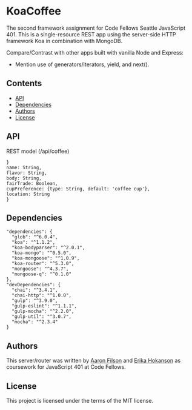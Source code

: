 # KoaCoffee
The second framework assignment for Code Fellows Seattle JavaScript 401.
This is a single-resource REST app using the server-side HTTP framework Koa in combination with MongoDB.

Compare/Contrast with other apps built with vanilla Node and Express:
<!-- Enter analysis here -->
- Mention use of generators/iterators, yield, and next().

## Contents
+   [API](https://github.com/koacoffee/coffee#api)
+   [Dependencies](https://github.com/koacoffee/coffee#dependencies)
+   [Authors](https://github.com/koacoffee/coffee#authors)
+   [License](https://github.com/koacoffee/coffee#license)


## API
REST model (/api/coffee)
```
}
name: String,
flavor: String,
body: String,
fairTrade: Boolean,
cupPreference: {type: String, default: 'coffee cup'},
location: String
}
```

## Dependencies

```
"dependencies": {
  "glob": "^6.0.4",
  "koa": "^1.1.2",
  "koa-bodyparser": "^2.0.1",
  "koa-mongo": "^0.5.0",
  "koa-mongoose": "^1.0.9",
  "koa-router": "^5.3.0",
  "mongoose": "^4.3.7",
  "mongoose-q": "^0.1.0"
},
"devDependencies": {
  "chai": "^3.4.1",
  "chai-http": "^1.0.0",
  "gulp": "^3.9.0",
  "gulp-eslint": "^1.1.1",
  "gulp-mocha": "^2.2.0",
  "gulp-util": "^3.0.7",
  "mocha": "^2.3.4"
}
```

## Authors

This server/router was written by [Aaron Filson](https://github.com/AaronFilson) and
[Erika Hokanson](https://github.com/erikawho) as coursework for JavaScript 401 at Code Fellows.

## License

This project is licensed under the terms of the MIT license.

